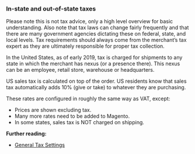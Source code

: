 ### In-state and out-of-state taxes

Please note this is not tax advice, only a high level overview for basic understanding. Also note that tax laws can change fairly frequently and that there are many government agencies dictating these on federal, state, and local levels. Tax requirements should always come from the merchant’s tax expert as they are ultimately responsible for proper tax collection.

In the United States, as of early 2019, tax is charged for shipments to any state in which the merchant has nexus (or a presence there). This nexus can be an employee, retail store, warehouse or headquarters.

US sales tax is calculated on top of the order. US residents know that sales tax automatically adds 10% (give or take) to whatever they are purchasing.

These rates are configured in roughly the same way as VAT, except:

* Prices are shown excluding tax.
* Many more rates need to be added to Magento.
* In some states, sales tax is NOT charged on shipping.

**Further reading:**

* [General Tax Settings](https://docs.magento.com/m2/ee/user_guide/tax/tax-settings-general.html)